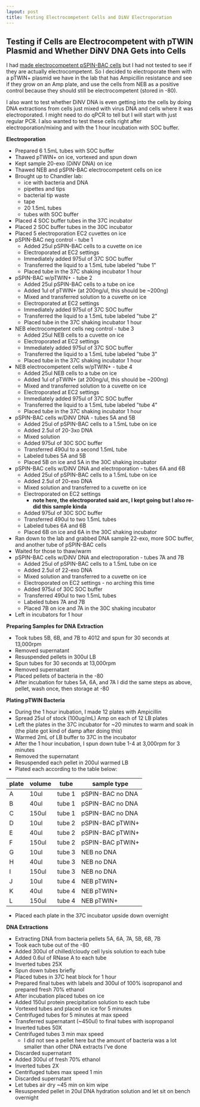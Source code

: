 ```yaml
---
layout: post
title: Testing Electrocompetent Cells and DiNV Electroporation 
---
```


## Testing if Cells are Electrocompetent with pTWIN Plasmid and Whether DiNV DNA Gets into Cells 

I had [made electrocompetent pSPIN-BAC cells](https://meschedl.github.io/Unckless-Lab-Notebook-Maggie/2024/01/26/electro-comp-cells.html) but I had not tested to see if they are actually electrocompetent. So I decided to electroporate them with a pTWIN+ plasmid we have in the lab that has Ampicillin resistance and see if they grow on an Amp plate, and use the cells from NEB as a positive control because they should still be electrocompetent (stored in -80). 

I also want to test whether DiNV DNA is even getting into the cells by doing DNA extractions from cells just mixed with virus DNA and cells where it was electroporated. I might need to do qPCR to tell but I will start with just regular PCR. I also wanted to test these cells right after electroporation/mixing and with the 1 hour incubation with SOC buffer. 

**Electroporation**

- Prepared 6 1.5mL tubes with SOC buffer
- Thawed pTWIN+ on ice, vortexed and spun down 
- Kept sample 20-exo (DiNV DNA) on ice 
- Thawed NEB and pSPIN-BAC electrocompetent cells on ice 
- Brought up to Chandler lab: 
    - ice with bacteria and DNA
    - pipettes and tips
    - bacterial tip waste
    - tape
    - 20 1.5mL tubes
    - tubes with SOC buffer
- Placed 4 SOC buffer tubes in the 37C incubator
- Placed 2 SOC buffer tubes in the 30C incubator
- Placed 5 electroporation EC2 cuvettes on ice 
- pSPIN-BAC neg control - tube 1 
    - Added 25ul pSPIN-BAC cells to a cuvette on ice
    - Electroporated at EC2 settings 
    - Immediately added 975ul of 37C SOC buffer
    - Transferred the liquid to a 1.5mL tube labeled "tube 1"
    - Placed tube in the 37C shaking incubator 1 hour 
- pSPIN-BAC w/pTWIN+ - tube 2 
    - Added 25ul pSPIN-BAC cells to a tube on ice
    - Added 1ul of pTWIN+ (at 200ng/ul, this should be ~200ng)
    - Mixed and transferred solution to a cuvette on ice 
    - Electroporated at EC2 settings 
    - Immediately added 975ul of 37C SOC buffer
    - Transferred the liquid to a 1.5mL tube labeled "tube 2"
    - Placed tube in the 37C shaking incubator 1 hour 
- NEB electrocompetent cells neg control - tube 3
    - Added 25ul NEB cells to a cuvette on ice
    - Electroporated at EC2 settings 
    - Immediately added 975ul of 37C SOC buffer
    - Transferred the liquid to a 1.5mL tube labeled "tube 3"
    - Placed tube in the 37C shaking incubator 1 hour
- NEB electrocompetent cells w/pTWIN+ - tube 4
    - Added 25ul NEB cells to a tube on ice
    - Added 1ul of pTWIN+ (at 200ng/ul, this should be ~200ng)
    - Mixed and transferred solution to a cuvette on ice 
    - Electroporated at EC2 settings 
    - Immediately added 975ul of 37C SOC buffer
    - Transferred the liquid to a 1.5mL tube labeled "tube 4"
    - Placed tube in the 37C shaking incubator 1 hour 
- pSPIN-BAC cells w/DiNV DNA - tubes 5A and 5B
    - Added 25ul of pSPIN-BAC cells to a 1.5mL tube on ice 
    - Added 2.5ul of 20-3xo DNA 
    - Mixed solution
    - Added 975ul of 30C SOC buffer 
    - Transferred 490ul to a second 1.5mL tube 
    - Labeled tubes 5A and 5B 
    - Placed 5B on ice and 5A in the 30C shaking incubator 
- pSPIN-BAC cells w/DiNV DNA and electroporation - tubes 6A and 6B 
    - Added 25ul of pSPIN-BAC cells to a 1.5mL tube on ice 
    - Added 2.5ul of 20-exo DNA 
    - Mixed solution and transferred to a cuvette on ice 
    - Electroporated on EC2 settings 
        - **note here, the electroporated said arc, I kept going but I also re-did this sample kinda**
    - Added 975ul of 30C SOC buffer 
    - Transferred 490ul to two 1.5mL tubes
    - Labeled tubes 6A and 6B 
    - Placed 6B on ice and 6A in the 30C shaking incubator 
- Ran down to the lab and grabbed DNA sample 22-exo, more SOC buffer, and another tube of pSPIN-BAC cells 
- Waited for those to thaw/warm 
- pSPIN-BAC cells w/DiNV DNA and electroporation - tubes 7A and 7B 
    - Added 25ul of pSPIN-BAC cells to a 1.5mL tube on ice 
    - Added 2.5ul of 22-exo DNA 
    - Mixed solution and transferred to a cuvette on ice 
    - Electroporated on EC2 settings - no arching this time
    - Added 975ul of 30C SOC buffer 
    - Transferred 490ul to two 1.5mL tubes
    - Labeled tubes 7A and 7B 
    - Placed 7B on ice and 7A in the 30C shaking incubator
- Left in incubators for 1 hour 

**Preparing Samples for DNA Extraction**

- Took tubes 5B, 6B, and 7B to 4012 and spun for 30 seconds at 13,000rpm 
- Removed supernatant 
- Resuspended pellets in 300ul LB 
- Spun tubes for 30 seconds at 13,000rpm 
- Removed supernatant
- Placed pellets of bacteria in the -80 
- After incubation for tubes 5A, 6A, and 7A I did the same steps as above, pellet, wash once, then storage at -80 

**Plating pTWIN Bacteria**

- During the 1 hour inubation, I made 12 plates with Ampicillin 
- Spread 25ul of stock (100ug/mL) Amp on each of 12 LB plates 
- Left the plates in the 37C incubator for ~20 minutes to warm and soak in (the plate got kind of damp after doing this)
- Warmed 2mL of LB buffer to 37C in the incubator 
- After the 1 hour incubation, I spun down tube 1-4 at 3,000rpm for 3 minutes 
- Removed the supernatant 
- Resuspended each pellet in 200ul warmed LB
- Plated each according to the table below: 

|plate|volume|tube|sample type|
|---|---|---|---|
|A|10ul|tube 1|pSPIN-BAC no DNA|
|B|40ul|tube 1|pSPIN-BAC no DNA|
|C|150ul|tube 1|pSPIN-BAC no DNA|
|D|10ul|tube 2|pSPIN-BAC pTWIN+|
|E|40ul|tube 2|pSPIN-BAC pTWIN+|
|F|150ul|tube 2|pSPIN-BAC pTWIN+|
|G|10ul|tube 3|NEB no DNA|
|H|40ul|tube 3|NEB no DNA|
|I|150ul|tube 3|NEB no DNA|
|J|10ul|tube 4| NEB pTWIN+|
|K|40ul|tube 4| NEB pTWIN+|
|L|150ul|tube 4| NEB pTWIN+|

- Placed each plate in the 37C incubator upside down overnight 

**DNA Extractions**

- Extracting DNA from bacteria pellets 5A, 6A, 7A, 5B, 6B, 7B
- Took each tube out of the -80
- Added 300ul of chilled/cloudy cell lysis solution to each tube
- Added 0.6ul of RNase A to each tube 
- Inverted tubes 25X
- Spun down tubes briefly 
- Placed tubes in 37C heat block for 1 hour 
- Prepared final tubes with labels and 300ul of 100% isopropanol and prepared fresh 70% ethanol 
- After incubation placed tubes on ice 
- Added 150ul protein precipitation solution to each tube 
- Vortexed tubes and placed on ice for 5 minutes 
- Centrifuged tubes for 5 minutes at max speed
- Transferred supernatant (~450ul) to final tubes with isopropanol 
- Inverted tubes 50X 
- Centrifuged tubes 3 min max speed 
    - I did not see a pellet here but the amount of bacteria was a lot smaller than other DNA extracts I've done
- Discarded supernatant 
- Added 300ul of fresh 70% ethanol 
- Inverted tubes 2X 
- Centrifuged tubes max speed 1 min 
- Discarded supernatant 
- Let tubes air dry ~45 min on kim wipe
- Resuspended pellet in 20ul DNA hydration solution and let sit on bench overnight 



